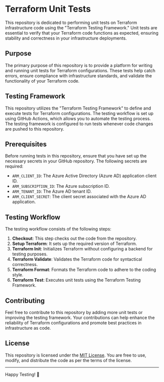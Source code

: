 # Terraform Unit Tests

This repository is dedicated to performing unit tests on Terraform infrastructure code using the "Terraform Testing Framework." Unit tests are essential to verify that your Terraform code functions as expected, ensuring stability and correctness in your infrastructure deployments.

## Purpose

The primary purpose of this repository is to provide a platform for writing and running unit tests for Terraform configurations. These tests help catch errors, ensure compliance with infrastructure standards, and validate the functionality of your Terraform code.

## Testing Framework

This repository utilizes the "Terraform Testing Framework" to define and execute tests for Terraform configurations. The testing workflow is set up using GitHub Actions, which allows you to automate the testing process. The testing framework is configured to run tests whenever code changes are pushed to this repository.

## Prerequisites

Before running tests in this repository, ensure that you have set up the necessary secrets in your GitHub repository. The following secrets are required:

- `ARM_CLIENT_ID`: The Azure Active Directory (Azure AD) application client ID.
- `ARM_SUBSCRIPTION_ID`: The Azure subscription ID.
- `ARM_TENANT_ID`: The Azure AD tenant ID.
- `ARM_CLIENT_SECRET`: The client secret associated with the Azure AD application.

## Testing Workflow

The testing workflow consists of the following steps:

1. **Checkout**: This step checks out the code from the repository.
2. **Setup Terraform**: It sets up the required version of Terraform.
3. **Terraform Init**: Initializes Terraform without configuring a backend for testing purposes.
4. **Terraform Validate**: Validates the Terraform code for syntactical correctness.
5. **Terraform Format**: Formats the Terraform code to adhere to the coding style.
6. **Terraform Test**: Executes unit tests using the Terraform Testing Framework.

## Contributing

Feel free to contribute to this repository by adding more unit tests or improving the testing framework. Your contributions can help enhance the reliability of Terraform configurations and promote best practices in infrastructure as code.

## License

This repository is licensed under the [MIT License](LICENSE). You are free to use, modify, and distribute the code as per the terms of the license.

---

Happy Testing! 🚀
